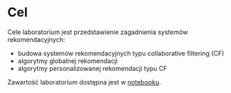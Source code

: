 # Cel

Cele laboratorium jest przedstawienie zagadnienia systemów rekomendacyjnych:

* budowa systemów rekomendacyjnych typu collaborative filtering (CF)
* algorytmy globalnej rekomendacji
* algorytmy personalizowanej rekomendacji typu CF

Zawartość laboratorium dostępna jest w [notebooku](lab_7.ipynb).
